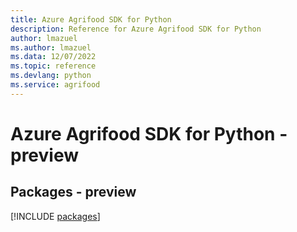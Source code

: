 ```yaml
---
title: Azure Agrifood SDK for Python
description: Reference for Azure Agrifood SDK for Python
author: lmazuel
ms.author: lmazuel
ms.data: 12/07/2022
ms.topic: reference
ms.devlang: python
ms.service: agrifood
---
```

# Azure Agrifood SDK for Python - preview
## Packages - preview
[!INCLUDE [packages](agrifood-index.md)]
